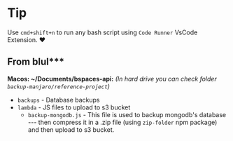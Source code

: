 # Tip

Use `cmd+shift+n` to run any bash script using `Code Runner` VsCode Extension. ❤️

## From blul\*\*\*

**Macos: ~/Documents/bspaces-api:** _(In hard drive you can check folder `backup-manjaro/reference-project`)_

- `backups` - Database backups
- `lambda` - JS files to upload to s3 bucket
  - `backup-mongodb.js` - This file is used to backup mongodb's database --- then compress it in a .zip file (using `zip-folder` npm package) and then upload to s3 bucket.

